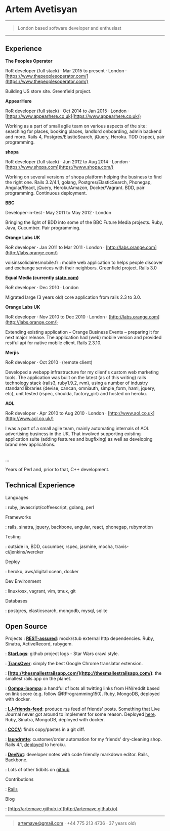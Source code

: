 Artem Avetisyan
============

----

>  London based software developer and enthusiast

----

Experience
----------

**The Peoples Operator**

RoR developer (full stack) · Mar 2015 to present · London · [https://www.thepeoplesoperator.com/](https://www.thepeoplesoperator.com/)

Building US store site. Greenfield project.

**AppearHere**

RoR developer (full stack) · Oct 2014 to Jan 2015 · London · [https://www.appearhere.co.uk](https://www.appearhere.co.uk/)

Working as a part of small agile team on various aspects of the site: searching for places, booking places, landlord onboarding, admin backend and more. Rails 4, Postgres/ElasticSearch, jQuery, Heroku. TDD (rspec), pair programming.

**shopa**

RoR developer (full stack) · Jun 2012 to Aug 2014 · London · [https://www.shopa.com](https://www.shopa.com/)

Working on several versions of shopa platform helping the business to find the right one. Rails 3.2/4.1, golang, Postgres/ElasticSearch, Phonegap, Angular/React, jQuery, Heroku/Amazon, Docker/Vagrant. BDD, pair programming. Continuous deployment.

**BBC**

Developer-in-test · May 2011 to May 2012 · London

Bringing the light of BDD into some of the BBC Future Media projects. Ruby, Java, Cucumber. Pair programming.

**Orange Labs UK**

RoR developer · Jan 2011 to Mar 2011 · London · [http://labs.orange.com](http://labs.orange.com/)

voisinssolidairesmobile.fr : mobile web application to helps people discover and exchange services with their neighbors. Greenfield project. Rails 3.0

**Equal Media (currently [state.com](state.com))**

RoR developer · Dec 2010 · London

Migrated large (3 years old) core application from rails 2.3 to 3.0.

**Orange Labs UK**

RoR developer · Nov 2010 to Dec 2010 · London · [http://labs.orange.com](http://labs.orange.com/)

Extending existing application – Orange Business Events – preparing it for next major release. The application had (web) mobile version and provided restful api for native mobile client. Rails 2.3.10.

**Merjis**

RoR developer · Oct 2010 · (remote client)

Developed a webapp infrastructure for my client's custom web marketing tools. The application was built on the latest (as of this writing) rails technology stack (rails3, ruby1.9.2, rvm), using a number of industry standard libraries (devise, cancan, omniauth, simple_form, haml, jquery, etc), unit tested (rspec, shoulda, factory_girl) and hosted on heroku.

**AOL**

RoR developer · Apr 2010 to Aug 2010 · London · [http://www.aol.co.uk](http://www.aol.co.uk/)

I was a part of a small agile team, mainly automating internals of AOL advertising business in the UK. That involved supporting existing application suite (adding features and bugfixing) as well as developing brand new applications.

</br>
...

Years of Perl and, prior to that, C++ development.

Technical Experience
--------------------

Languages

:   ruby, javascript/coffeescript, golang, perl

Frameworks

:   rails, sinatra, jquery, backbone, angular, react, phonegap, rubymotion

Testing

:   outside in, BDD, cucumber, rspec, jasmine, mocha, travis-ci/jenkins/wercker

Deploy

:   heroku, aws/digital ocean, docker

Dev Environment

:   linux/osx, vagrant, vim, tmux, git

Databases

:   postgres, elasticsearch, mongodb, mysql, sqlite

Open Source
--------------------

Projects
:   **[REST-assured](https://github.com/artemave/REST-assured)**: mock/stub external http dependencies. Ruby, Sinatra, ActiveRecord, rubygem.

:   **[StarLogs](http://starlogs.net/)**: github project logs - Star Wars crawl style.

:   **[TransOver](https://chrome.google.com/webstore/detail/transover/aggiiclaiamajehmlfpkjmlbadmkledi)**: simply the best Google Chrome translator extension.

:   **[http://thesmallestrailsapp.com/](http://thesmallestrailsapp.com/)**: the smallest rails app on the planet.

:   **[Oompa-loompa](https://github.com/artemave/oompa-loompa)**: a handful of bots all twitting links from HN/reddit based on link score (e.g. follow @RProgramming150). Ruby, MongoDB, deployed with docker.

:   **[LJ-friends-feed](https://github.com/artemave/lj-friends-feed)**: produce rss feed of friends' posts. Something that Live Journal never got around to implement for some reason. Deployed [here](http://5.101.106.49:9292/feeds/artemave). Ruby, Sinatra, MongoDB, deployed with docker.

:   **[CCCV](https://github.com/artemave/cccv)**: finds copy/pastes in a git diff.

:   **[laundrette](https://github.com/artemave/laundrette)**: customer/order automation for my friends' dry-cleaning shop. Rails 4.1, [deployed](https://laundrette.herokuapp.com/) to heroku.

:   **[DevNot](http://devnot.herokuapp.com/)**: developer notes with code friendly markdown editor. Rails, Backbone.

:   Lots of other tidbits on [github](https://github.com/artemave)

Contributions

:   [Rails](http://contributors.rubyonrails.org/contributors/artem-avetisyan/commits)

Blog

:   [http://artemave.github.io](http://artemave.github.io)

-----------
> <artemave@gmail.com> · +44 775 213 4736 · 37 years old\
